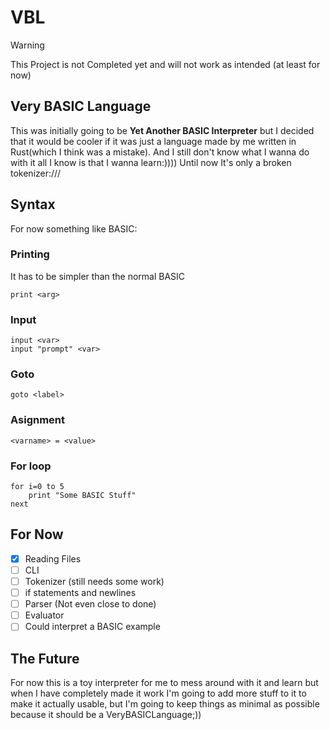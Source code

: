 # VBL
> [!WARNING]
> This Project is not Completed yet and will not work as intended (at least for now)
## Very BASIC Language
This was initially going to be **Yet Another BASIC Interpreter** but I decided that it would be cooler if it was just a language made by me written in Rust(which I think was a mistake). And I still don't know what I wanna do with it all I know is that I wanna learn:))))
Until now It's only a broken tokenizer:///
## Syntax
For now something like BASIC:
### Printing
It has to be simpler than the normal BASIC
```basic
print <arg>
```
### Input
```basic
input <var>
input "prompt" <var>
```
### Goto
```basic
goto <label>
```
### Asignment
```basic
<varname> = <value>
```
### For loop
```basic
for i=0 to 5
	print "Some BASIC Stuff"
next
```
## For Now
- [x] Reading Files
- [ ] CLI
- [ ] Tokenizer
(still needs some work)
- [ ] if statements and newlines
- [ ] Parser (Not even close to done)
- [ ] Evaluator
- [ ] Could interpret a BASIC example
## The Future
For now this is a toy interpreter for me to mess around with it and learn but when I have completely made it work I'm going to add more stuff to it to make it actually usable, but I'm going to keep things as minimal as possible because it should be a VeryBASICLanguage;))
